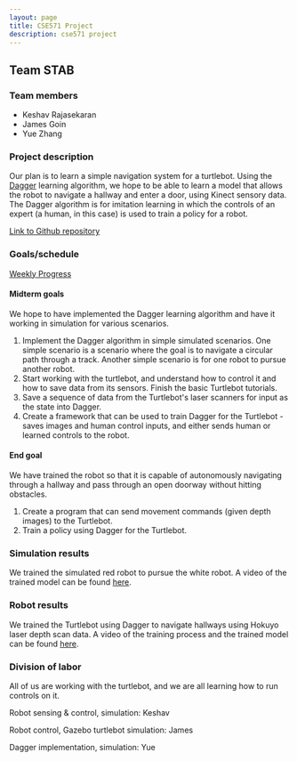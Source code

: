 ```yaml
---
layout: page
title: CSE571 Project
description: cse571 project
---
```


## Team STAB

### Team members
- Keshav Rajasekaran 
- James Goin
- Yue Zhang

### Project description

Our plan is to learn a simple navigation system for a turtlebot. Using the [Dagger](https://www.cs.cmu.edu/~sross1/publications/Ross-AIStats11-NoRegret.pdf) learning algorithm, we hope to be able to learn a model that allows the robot to navigate a hallway and enter a door, using Kinect sensory data. The Dagger algorithm is for imitation learning in which the controls of an expert (a human, in this case) is used to train a policy for a robot.

[Link to Github repository](https://github.com/yjzhang/cse571_project)

### Goals/schedule

[Weekly Progress](weekly)

#### Midterm goals 

We hope to have implemented the Dagger learning algorithm and have it working in simulation for various scenarios.

1. Implement the Dagger algorithm in simple simulated scenarios. One simple scenario is a scenario where the goal is to navigate a circular path through a track. Another simple scenario is for one robot to pursue another robot.
2. Start working with the turtlebot, and understand how to control it and how to save data from its sensors. Finish the basic Turtlebot tutorials.
3. Save a sequence of data from the Turtlebot's laser scanners for input as the state into Dagger.
4. Create a framework that can be used to train Dagger for the Turtlebot - saves images and human control inputs, and either sends human or learned controls to the robot.

#### End goal

We have trained the robot so that it is capable of autonomously navigating through a hallway and pass through an open doorway without hitting obstacles.

1. Create a program that can send movement commands (given depth images) to the Turtlebot.
2. Train a policy using Dagger for the Turtlebot.

### Simulation results

We trained the simulated red robot to pursue the white robot. A video of the trained model can be found [here](https://www.youtube.com/watch?v=ytJ5xMHiSXg).

### Robot results

We trained the Turtlebot using Dagger to navigate hallways using Hokuyo laser depth scan data. A video of the training process and the trained model can be found [here](https://www.youtube.com/watch?v=vIecKpOrEtQ).

### Division of labor

All of us are working with the turtlebot, and we are all learning how to run controls on it.

Robot sensing & control, simulation: Keshav 

Robot control, Gazebo turtlebot simulation: James

Dagger implementation, simulation: Yue
